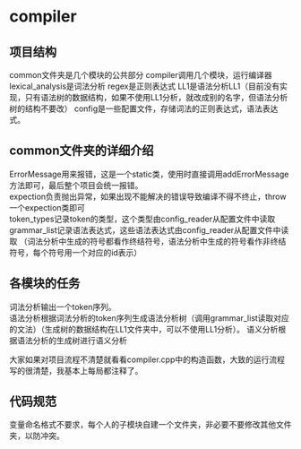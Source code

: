 <!--
 * @Author: zpf 1600493127@qq.com
 * @Date: 2023-05-18 10:40:36
 * @LastEditors: zpf 1600493127@qq.com
 * @LastEditTime: 2023-05-18 12:30:12
 * @FilePath: \undefinedc:\Users\zpf\Desktop\cp\compiler\README.md
 * @Description: 这是默认设置,请设置`customMade`, 打开koroFileHeader查看配置 进行设置: https://github.com/OBKoro1/koro1FileHeader/wiki/%E9%85%8D%E7%BD%AE
-->
# compiler
## 项目结构
common文件夹是几个模块的公共部分
compiler调用几个模块，运行编译器
lexical_analysis是词法分析
regex是正则表达式
LL1是语法分析LL1（目前没有实现，只有语法树的数据结构，如果不使用LL1分析，就改成别的名字，但语法分析树的结构不要改）
config是一些配置文件，存储词法的正则表达式，语法表达式。
## common文件夹的详细介绍
ErrorMessage用来报错，这是一个static类，使用时直接调用addErrorMessage方法即可，最后整个项目会统一报错。  
expection负责抛出异常，如果出现不能解决的错误导致编译不得不终止，throw一个expection类即可  
token_types记录token的类型，这个类型由config_reader从配置文件中读取
grammar_list记录语法表达式，这些语法表达式由config_reader从配置文件中读取
（词法分析中生成的符号都看作终结符号，语法分析中生成的符号看作非终结符号，每个符号用一个对应的id表示）
## 各模块的任务

词法分析输出一个token序列。  
语法分析根据词法分析的token序列生成语法分析树（调用grammar_list读取对应的文法）（生成树的数据结构在LL1文件夹中，可以不使用LL1分析）。
语义分析根据语法分析的生成树进行语义分析    

大家如果对项目流程不清楚就看看compiler.cpp中的构造函数，大致的运行流程写的很清楚，我基本上每局都注释了。

## 代码规范
变量命名格式不要求，每个人的子模块自建一个文件夹，非必要不要修改其他文件夹，以防冲突。
